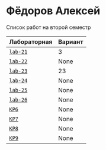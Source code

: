 # Фёдоров Алексей
<summary>Список работ на второй семестр</summary>


| **Лабораторная**                                                              | **Вариант**                       |
|-------------------------------------------------------------------------------|-----------------------------------|
| [`lab-21`](https://github.com/Maxsmile123/MAI_109B_22/tree/main/Fedorov/lab21) | 3                              |
| [`lab-22`](https://github.com/Maxsmile123/MAI_109B_22/tree/main/Fedorov/lab22) | None   |
| [`lab-23`](https://github.com/Maxsmile123/MAI_109B_22/tree/main/Fedorov/lab23) | 23                   |
| [`lab-24`](https://github.com/Maxsmile123/MAI_109B_22/tree/main/Fedorov/lab24) | None                |
| [`lab-25`](https://github.com/Maxsmile123/MAI_109B_22/tree/main/Fedorov/lab25) | None                 |
| [`lab-26`](https://github.com/Maxsmile123/MAI_109B_22/tree/main/Fedorov/lab26) | None |
| [`KP6`](https://github.com/Maxsmile123/MAI_109B_22/tree/main/Fedorov/KP6)      | None                  |
| [`KP7`](https://github.com/Maxsmile123/MAI_109B_22/tree/main/Fedorov/KP7)      | None                  |
| [`KP8`](https://github.com/Maxsmile123/MAI_109B_22/tree/main/Fedorov/KP8)      | None                 |
| [`KP9`](https://github.com/Maxsmile123/MAI_109B_22/tree/main/Fedorov/KP9)      | None                  |
